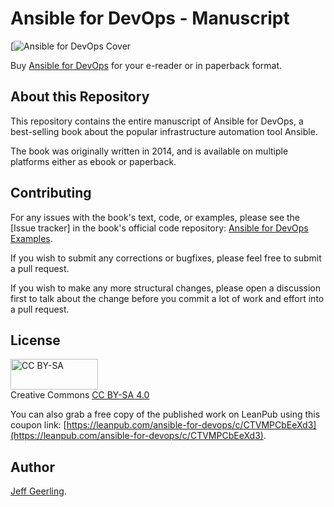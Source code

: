# Ansible for DevOps - Manuscript

[![Ansible for DevOps Cover](title_page.jpg)

Buy [Ansible for DevOps](https://www.ansiblefordevops.com/) for your e-reader or in paperback format.

## About this Repository

This repository contains the entire manuscript of Ansible for DevOps, a best-selling book about the popular infrastructure automation tool Ansible.

The book was originally written in 2014, and is available on multiple platforms either as ebook or paperback.

## Contributing

For any issues with the book's text, code, or examples, please see the [Issue tracker] in the book's official code repository: [Ansible for DevOps Examples](https://github.com/geerlingguy/ansible-for-devops).

If you wish to submit any corrections or bugfixes, please feel free to submit a pull request.

If you wish to make any more structural changes, please open a discussion first to talk about the change before you commit a lot of work and effort into a pull request.

## License

<img src="images/by-sa.png" width="140" height="49" alt="CC BY-SA" /><br>
Creative Commons <a href="https://creativecommons.org/licenses/by-sa/4.0/">CC BY-SA 4.0</a>

You can also grab a free copy of the published work on LeanPub using this coupon link: [https://leanpub.com/ansible-for-devops/c/CTVMPCbEeXd3](https://leanpub.com/ansible-for-devops/c/CTVMPCbEeXd3).

## Author

[Jeff Geerling](https://www.jeffgeerling.com).
